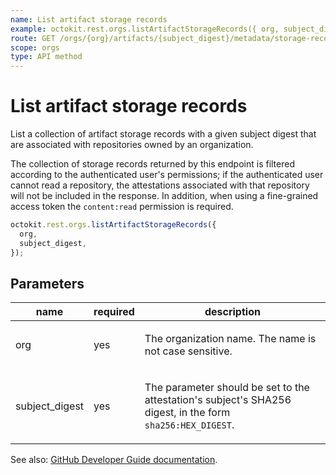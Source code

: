 ```yaml
---
name: List artifact storage records
example: octokit.rest.orgs.listArtifactStorageRecords({ org, subject_digest })
route: GET /orgs/{org}/artifacts/{subject_digest}/metadata/storage-records
scope: orgs
type: API method
---
```


# List artifact storage records

List a collection of artifact storage records with a given subject digest that are associated with repositories owned by an organization.

The collection of storage records returned by this endpoint is filtered according to the authenticated user's permissions; if the authenticated user cannot read a repository, the attestations associated with that repository will not be included in the response. In addition, when using a fine-grained access token the `content:read` permission is required.

```js
octokit.rest.orgs.listArtifactStorageRecords({
  org,
  subject_digest,
});
```

## Parameters

<table>
  <thead>
    <tr>
      <th>name</th>
      <th>required</th>
      <th>description</th>
    </tr>
  </thead>
  <tbody>
    <tr><td>org</td><td>yes</td><td>

The organization name. The name is not case sensitive.

</td></tr>
<tr><td>subject_digest</td><td>yes</td><td>

The parameter should be set to the attestation's subject's SHA256 digest, in the form `sha256:HEX_DIGEST`.

</td></tr>
  </tbody>
</table>

See also: [GitHub Developer Guide documentation](https://docs.github.com/rest/orgs/artifact-metadata#list-artifact-storage-records).
